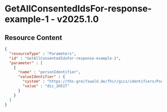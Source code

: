 # GetAllConsentedIdsFor-response-example-1 - v2025.1.0



## Resource Content

```json
{
  "resourceType" : "Parameters",
  "id" : "GetAllConsentedIdsFor-response-example-1",
  "parameter" : [
    {
      "name" : "personIdentifier",
      "valueIdentifier" : {
        "system" : "https://ths-greifswald.de/fhir/gics/identifiers/Pseudonym",
        "value" : "dic_1H51T"
      }
    }
  ]
}

```

